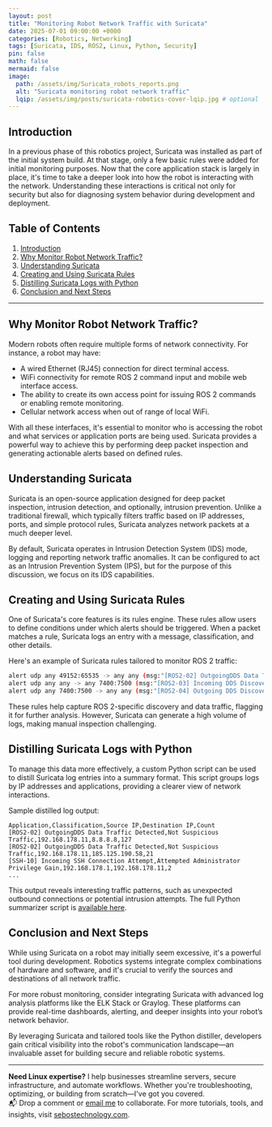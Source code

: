 ```yaml
---
layout: post
title: "Monitoring Robot Network Traffic with Suricata"
date: 2025-07-01 09:00:00 +0000
categories: [Robotics, Networking]
tags: [Suricata, IDS, ROS2, Linux, Python, Security]
pin: false
math: false
mermaid: false
image:
  path: /assets/img/Suricata_robots_reports.png
  alt: "Suricata monitoring robot network traffic"
  lqip: /assets/img/posts/suricata-robotics-cover-lqip.jpg # optional
---
```

## Introduction

In a previous phase of this robotics project, Suricata was installed as part of the initial system build. At that stage, only a few basic rules were added for initial monitoring purposes. Now that the core application stack is largely in place, it's time to take a deeper look into how the robot is interacting with the network. Understanding these interactions is critical not only for security but also for diagnosing system behavior during development and deployment.

## Table of Contents

1. [Introduction](#introduction)
2. [Why Monitor Robot Network Traffic?](#why-monitor-robot-network-traffic)
3. [Understanding Suricata](#understanding-suricata)
4. [Creating and Using Suricata Rules](#creating-and-using-suricata-rules)
5. [Distilling Suricata Logs with Python](#distilling-suricata-logs-with-python)
6. [Conclusion and Next Steps](#conclusion-and-next-steps)

---


## Why Monitor Robot Network Traffic?

Modern robots often require multiple forms of network connectivity. For instance, a robot may have:

* A wired Ethernet (RJ45) connection for direct terminal access.
* WiFi connectivity for remote ROS 2 command input and mobile web interface access.
* The ability to create its own access point for issuing ROS 2 commands or enabling remote monitoring.
* Cellular network access when out of range of local WiFi.

With all these interfaces, it's essential to monitor who is accessing the robot and what services or application ports are being used. Suricata provides a powerful way to achieve this by performing deep packet inspection and generating actionable alerts based on defined rules.

## Understanding Suricata

Suricata is an open-source application designed for deep packet inspection, intrusion detection, and optionally, intrusion prevention. Unlike a traditional firewall, which typically filters traffic based on IP addresses, ports, and simple protocol rules, Suricata analyzes network packets at a much deeper level.

By default, Suricata operates in Intrusion Detection System (IDS) mode, logging and reporting network traffic anomalies. It can be configured to act as an Intrusion Prevention System (IPS), but for the purpose of this discussion, we focus on its IDS capabilities.

## Creating and Using Suricata Rules

One of Suricata's core features is its rules engine. These rules allow users to define conditions under which alerts should be triggered. When a packet matches a rule, Suricata logs an entry with a message, classification, and other details.

Here's an example of Suricata rules tailored to monitor ROS 2 traffic:

```bash
alert udp any 49152:65535 -> any any (msg:"[ROS2-02] OutgoingDDS Data Traffic Detected"; sid:100002; rev:1; classtype:not-suspicious;)
alert udp any any -> any 7400:7500 (msg:"[ROS2-03] Incoming DDS Discovery Traffic to ROS2 Node"; sid:100001; rev:2; classtype:not-suspicious;)
alert udp any 7400:7500 -> any any (msg:"[ROS2-04] Outgoing DDS Discovery Packet from ROS2 Node"; sid:100003; rev:1; classtype:not-suspicious;)
```

These rules help capture ROS 2-specific discovery and data traffic, flagging it for further analysis. However, Suricata can generate a high volume of logs, making manual inspection challenging.

## Distilling Suricata Logs with Python

To manage this data more effectively, a custom Python script can be used to distill Suricata log entries into a summary format. This script groups logs by IP addresses and applications, providing a clearer view of network interactions.

Sample distilled log output:

```csv
Application,Classification,Source IP,Destination IP,Count
[ROS2-02] OutgoingDDS Data Traffic Detected,Not Suspicious Traffic,192.168.178.11,8.8.8.8,127
[ROS2-02] OutgoingDDS Data Traffic Detected,Not Suspicious Traffic,192.168.178.11,185.125.190.58,21
[SSH-10] Incoming SSH Connection Attempt,Attempted Administrator Privilege Gain,192.168.178.1,192.168.178.11,2
...
```

This output reveals interesting traffic patterns, such as unexpected outbound connections or potential intrusion attempts. The full Python summarizer script is [available here](#).

## Conclusion and Next Steps

While using Suricata on a robot may initially seem excessive, it's a powerful tool during development. Robotics systems integrate complex combinations of hardware and software, and it's crucial to verify the sources and destinations of all network traffic.

For more robust monitoring, consider integrating Suricata with advanced log analysis platforms like the ELK Stack or Graylog. These platforms can provide real-time dashboards, alerting, and deeper insights into your robot’s network behavior.

By leveraging Suricata and tailored tools like the Python distiller, developers gain critical visibility into the robot's communication landscape—an invaluable asset for building secure and reliable robotic systems.

---
**Need Linux expertise?** I help businesses streamline servers, secure infrastructure, and automate workflows. Whether you're troubleshooting, optimizing, or building from scratch—I've got you covered.  
📬 Drop a comment or [email me](mailto:info@sebostechnology.com) to collaborate. For more tutorials, tools, and insights, visit [sebostechnology.com](https://sebostechnology.com).